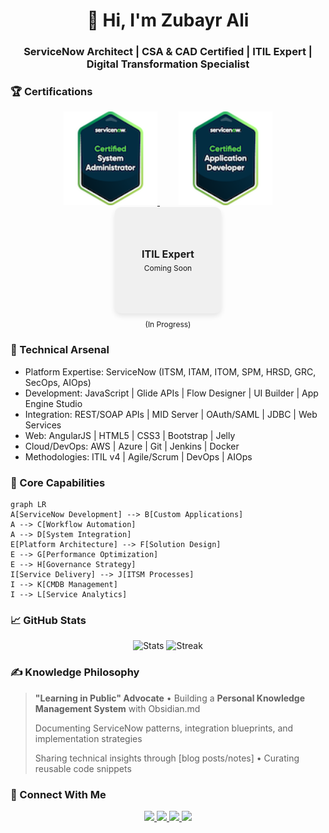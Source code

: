 <h1 align="center">👋 Hi, I'm Zubayr Ali</h1>
<h3 align="center">ServiceNow Architect | CSA & CAD Certified | ITIL Expert | Digital Transformation Specialist</h3>


### 🏆 Certifications
<div align="center">
  <a href="https://www.credly.com/badges/a3fbc941-b0dc-42f0-b409-ef21b2ea6bcc" target="_blank" style="margin: 0 15px;">
    <img src="https://raw.githubusercontent.com/zubayrali/zubayrali/main/certified-system-administrator.png" alt="ServiceNow Certified System Administrator" width="150">
  </a>
  <a href="https://www.credly.com/badges/f7774bfa-412c-4be5-bb23-43f0a6849c05" target="_blank" style="margin: 0 15px;">
    <img src="https://raw.githubusercontent.com/zubayrali/zubayrali/main/certified-application-developer.png" alt="ServiceNow Certified Application Developer" width="150">
  </a>
  <!-- ITIL Placeholder -->
  <div style="display: inline-block; margin: 0 15px; vertical-align: top; text-align: center;">
    <div style="width: 150px; height: 150px; background: #f0f0f0; border-radius: 10px; display: flex; flex-direction: column; justify-content: center; align-items: center; padding: 10px; box-shadow: 0 4px 8px rgba(0,0,0,0.1);">
      <div style="font-size: 16px; font-weight: bold; margin-bottom: 5px;">ITIL Expert</div>
      <div style="font-size: 12px;">Coming Soon</div>
    </div>
    <div style="margin-top: 10px; font-size: 12px;">(In Progress)</div>
  </div>
</div>


### 🔧 Technical Arsenal

+ Platform Expertise: ServiceNow (ITSM, ITAM, ITOM, SPM, HRSD, GRC, SecOps, AIOps)
+ Development: JavaScript | Glide APIs | Flow Designer | UI Builder | App Engine Studio
+ Integration: REST/SOAP APIs | MID Server | OAuth/SAML | JDBC | Web Services
+ Web: AngularJS | HTML5 | CSS3 | Bootstrap | Jelly
+ Cloud/DevOps: AWS | Azure | Git | Jenkins | Docker
+ Methodologies: ITIL v4 | Agile/Scrum | DevOps | AIOps



### 🚀 Core Capabilities
```mermaid
graph LR
A[ServiceNow Development] --> B[Custom Applications]
A --> C[Workflow Automation]
A --> D[System Integration]
E[Platform Architecture] --> F[Solution Design]
E --> G[Performance Optimization]
E --> H[Governance Strategy]
I[Service Delivery] --> J[ITSM Processes]
I --> K[CMDB Management]
I --> L[Service Analytics]
```

### 📈 GitHub Stats
<p align="center">
  <img src="https://github-readme-stats.vercel.app/api?username=yourusername&show_icons=true&theme=dark&hide_border=true" alt="Stats">
  <img src="https://github-readme-streak-stats.herokuapp.com/?user=yourusername&theme=dark&hide_border=true" alt="Streak">
</p>

### ✍️ Knowledge Philosophy
> **"Learning in Public" Advocate** • Building a **Personal Knowledge Management System** with Obsidian.md
> 
> Documenting ServiceNow patterns, integration blueprints, and implementation strategies
> 
> Sharing technical insights through [blog posts/notes] • Curating reusable code snippets

### 🔗 Connect With Me
<p align="center">
  <a href="https://linkedin.com/in/zubayrali">
    <img src="https://img.shields.io/badge/-LinkedIn-0A66C2?style=flat-square&logo=LinkedIn&logoColor=white" height=30>
  </a>
  <a href="https://www.credly.com/users/zubayr-ali/badges">
    <img src="https://img.shields.io/badge/-Credly-FF6B00?style=flat-square&logo=Credly&logoColor=white" height=30>
  </a>
  <a href="mailto:your.email@example.com">
    <img src="https://img.shields.io/badge/-Email-D14836?style=flat-square&logo=Gmail&logoColor=white" height=30>
  </a>
  <a href="https://servicenow.dev">
    <img src="https://img.shields.io/badge/-ServiceNow Dev-81B5A1?style=flat-square&logo=ServiceNow&logoColor=white" height=30>
  </a>
</p>
